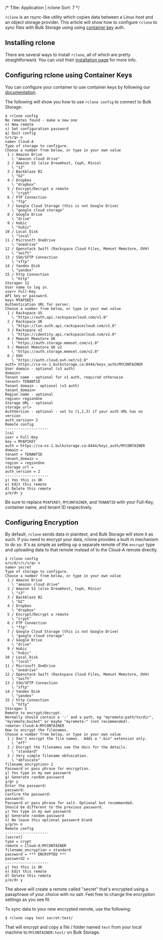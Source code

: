 /*
Title: Application | rclone
Sort: 7
*/

`rclone` is an rsync-like utility which copies data between a Linux host and an object storage provider. This article 
will show how to configure `rclone` to sync files with Bulk Storage using using [container key](/bulk-storage/container-keys)
 auth. 

## Installing rclone

There are several ways to install `rclone`, all of which are pretty straightforward. You can visit
 their [installation page](https://rclone.org/install/) for more info.

## Configuring rclone using Container Keys

You can configure your container to use container keys by following our [documentation](/bulk-storage/container-keys).

The following will show you how to use `rclone config` to connect to Bulk Storage:

```asciidoc
$ rclone config
No remotes found - make a new one
n) New remote
s) Set configuration password
q) Quit config
n/s/q> n
name> Cloud-A
Type of storage to configure.
Choose a number from below, or type in your own value
 1 / Amazon Drive
   \ "amazon cloud drive"
 2 / Amazon S3 (also Dreamhost, Ceph, Minio)
   \ "s3"
 3 / Backblaze B2
   \ "b2"
 4 / Dropbox
   \ "dropbox"
 5 / Encrypt/Decrypt a remote
   \ "crypt"
 6 / FTP Connection
   \ "ftp"
 7 / Google Cloud Storage (this is not Google Drive)
   \ "google cloud storage"
 8 / Google Drive
   \ "drive"
 9 / Hubic
   \ "hubic"
10 / Local Disk
   \ "local"
11 / Microsoft OneDrive
   \ "onedrive"
12 / Openstack Swift (Rackspace Cloud Files, Memset Memstore, OVH)
   \ "swift"
13 / SSH/SFTP Connection
   \ "sftp"
14 / Yandex Disk
   \ "yandex"
15 / http Connection
   \ "http"
Storage> 12
User name to log in.
user> Full-Key
API key or password.
key> MYAPIKEY
Authentication URL for server.
Choose a number from below, or type in your own value
 1 / Rackspace US
   \ "https://auth.api.rackspacecloud.com/v1.0"
 2 / Rackspace UK
   \ "https://lon.auth.api.rackspacecloud.com/v1.0"
 3 / Rackspace v2
   \ "https://identity.api.rackspacecloud.com/v2.0"
 4 / Memset Memstore UK
   \ "https://auth.storage.memset.com/v1.0"
 5 / Memset Memstore UK v2
   \ "https://auth.storage.memset.com/v2.0"
 6 / OVH
   \ "https://auth.cloud.ovh.net/v2.0"
auth> https://ca-ns-1.bulkstorage.ca:8444/keys_auth/MYCONTAINER
User domain - optional (v3 auth)
domain> 
Tenant name - optional for v1 auth, required otherwise
tenant> TENANTID
Tenant domain - optional (v3 auth)
tenant_domain> 
Region name - optional
region> regionOne
Storage URL - optional
storage_url> 
AuthVersion - optional - set to (1,2,3) if your auth URL has no version
auth_version> 2
Remote config
--------------------
[ca]
user = Full-Key
key = MYAPIKEY
auth = https://ca-ns-1.bulkstorage.ca:8444/keys_auth/MYCONTAINER
domain = 
tenant = TENANTID
tenant_domain = 
region = regionOne
storage_url = 
auth_version = 2
--------------------
y) Yes this is OK
e) Edit this remote
d) Delete this remote
y/e/d> y
```

Be sure to replace `MYAPIKEY`, `MYCONTAINER`, and `TENANTID` with your Full-Key, container name, 
and tenant ID respectively.

## Configuring Encryption

By default, `rclone` sends data in plaintext, and Bulk Storage will store it as such. If you need to encrypt your data,
 rclone provides a built in mechanism to do so. It's as simple as setting up a separate remote of the `encrypt` type and 
uploading data to that remote instead of to the Cloud-A remote directly.

```asciidoc
$ rclone config
e/n/d/r/c/s/q> n
name> secret
Type of storage to configure.
Choose a number from below, or type in your own value
 1 / Amazon Drive
   \ "amazon cloud drive"
 2 / Amazon S3 (also Dreamhost, Ceph, Minio)
   \ "s3"
 3 / Backblaze B2
   \ "b2"
 4 / Dropbox
   \ "dropbox"
 5 / Encrypt/Decrypt a remote
   \ "crypt"
 6 / FTP Connection
   \ "ftp"
 7 / Google Cloud Storage (this is not Google Drive)
   \ "google cloud storage"
 8 / Google Drive
   \ "drive"
 9 / Hubic
   \ "hubic"
10 / Local Disk
   \ "local"
11 / Microsoft OneDrive
   \ "onedrive"
12 / Openstack Swift (Rackspace Cloud Files, Memset Memstore, OVH)
   \ "swift"
13 / SSH/SFTP Connection
   \ "sftp"
14 / Yandex Disk
   \ "yandex"
15 / http Connection
   \ "http"
Storage> 5
Remote to encrypt/decrypt.
Normally should contain a ':' and a path, eg "myremote:path/to/dir",
"myremote:bucket" or maybe "myremote:" (not recommended).
remote> Cloud-A:MYCONTAINER
How to encrypt the filenames.
Choose a number from below, or type in your own value
 1 / Don't encrypt the file names.  Adds a ".bin" extension only.
   \ "off"
 2 / Encrypt the filenames see the docs for the details.
   \ "standard"
 3 / Very simple filename obfuscation.
   \ "obfuscate"
filename_encryption> 2
Password or pass phrase for encryption.
y) Yes type in my own password
g) Generate random password
y/g> y
Enter the password:
password:
Confirm the password:
password:
Password or pass phrase for salt. Optional but recommended.
Should be different to the previous password.
y) Yes type in my own password
g) Generate random password
n) No leave this optional password blank
y/g/n> n
Remote config
--------------------
[secret]
type = crypt
remote = Cloud-A:MYCONTAINER
filename_encryption = standard
password = *** ENCRYPTED ***
password2 = 
--------------------
y) Yes this is OK
e) Edit this remote
d) Delete this remote
y/e/d> y
```

The above will create a remote called "secret" that's encrypted using a passphrase of your choice with no salt. Feel 
free to change the encryption settings as you see fit.

To sync data to your new encrypted remote, use the following:

```asciidoc
$ rclone copy test secret:test/
```

That will encrypt and copy a file / folder named `test` from your local machine to `MYCONTAINER:test/` on Bulk Storage.
